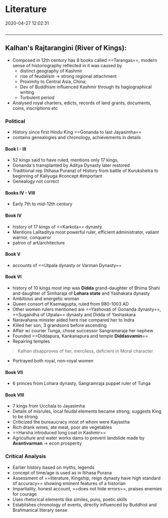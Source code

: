 # Literature
2020-04-27 12:02:31
            
```toc
```
---


## Kalhan's Rajtarangini (River of Kings):
-   Composed in 12th century has 8 books called ==Tarangas==, modern sense of historiography reflected in it was caused by
    -   distinct geography of Kashmir 
    -   rise of feudalism -> strong regional attachment
    -   Proximity to Central Asia, China; 
    -   Dev of Buddhism influenced Kashmir through its hagiographical writing
    -   Turbulent period
-   Analysed royal charters, edicts, records of land grants, documents, coins, inscriptions etc

### Political
-   History since first Hindu King ==Gonanda to last Jayasimha==
-   contains genealogies and chronology, achievements in details

#### Book I - III
-   52 kings said to have ruled, mentions only 17 kings,
-   Gonanda's transplanted by Aditya Dynasty later restored
-   Traditional rep (Itihasa Purana) of History from battle of Kurukshetra to beginning of Kaliyuga #concept #important 
-   Genealogy not correct

#### Books IV - VIII
-   Early 7th to mid-12th century

#### Book IV 
-  history of 17 kings of ==Karkota== dynasty
-   Mentions Lalitaditya most powerful ruler, efficient administrator, valiant warrior, conqueror 
-   patron of art/architecture

#### Book V 
- accounts of ==Utpala dynasty or Varman Dynasty==

#### Book VI 
- history of 10 kings most imp was **Didda** grand-daughter of Bhima Shahi and daughter of Simharaja of **Lohara state** and Yashakara dynasty
-   Ambitious and energetic woman
-   Queen consort of Ksemagupta, ruled from 980-1003 AD
-   Other women rulers mentioned are ==Yashovati of Gonanda dynasty==, ==Sugandha of Utpala== dynasty and Didda of Yashaskara
-   Naravahana minister aided here rise compared her to Indra
-   Killed her son, 3 grandsons before ascending
-   Affair w/ courier Tunga, chose successor Sangramaraja her nephew
-   Founded ==Diddapura, Kankanapura and temple **Diddasvamin**==
-   Repairing temples
> Kalhan disapproves of her, merciless, deficient in Moral character
-   Portrayed both royal, non-royal women

#### Book VII 
- 6 princes from Lohara dynasty, Sangramraja puppet ruler of Tunga

#### Book VIII 
- 7 kings from Ucchala to Jayasimha
-   Details of misrules, local feudal elements became strong, suggests King to be strong
-   Criticized the bureaucracy most of whom were Kayastha
-   Rich drank wines, ate meat, poor ate vegetables
-   ==Harsha introduced long coat in Kashmir==
-   Agriculture and water works dams to prevent landslide made by **Avantivarman** -> econ prosperity

### Critical Analysis
-   Earlier history based on myths, legends
-   concept of time/age is used as in Itihasa Purana
-   Assessment of ==literature, Kingship, reign dynasty have high standard of accuracy== showing eminent features of a historian
-   Impartiality, honest account, ==does not hide errors==, praises enemies for courage
-   Uses rhetorical elements like similes, puns, poetic skills
-   Establishes chronology of events, directly influenced by Buddhist and Brahmanical literary sense
 

 

 





